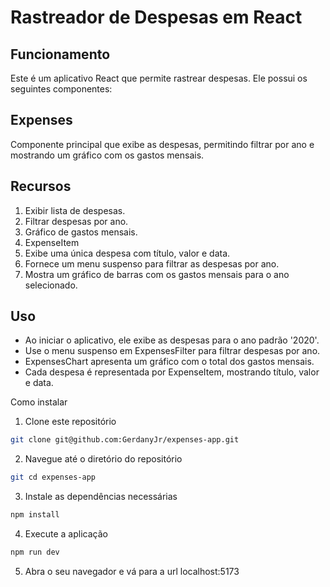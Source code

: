 # Rastreador de Despesas em React

## Funcionamento
Este é um aplicativo React que permite rastrear despesas. Ele possui os seguintes componentes:

## Expenses
Componente principal que exibe as despesas, permitindo filtrar por ano e mostrando um gráfico com os gastos mensais.

## Recursos

1. Exibir lista de despesas.
2. Filtrar despesas por ano.
3. Gráfico de gastos mensais.
4. ExpenseItem
5. Exibe uma única despesa com título, valor e data.
6. Fornece um menu suspenso para filtrar as despesas por ano.
7. Mostra um gráfico de barras com os gastos mensais para o ano selecionado.

## Uso
+ Ao iniciar o aplicativo, ele exibe as despesas para o ano padrão '2020'.
+ Use o menu suspenso em ExpensesFilter para filtrar despesas por ano.
+ ExpensesChart apresenta um gráfico com o total dos gastos mensais.
+ Cada despesa é representada por ExpenseItem, mostrando título, valor e data.

Como instalar

1. Clone este repositório

```bash
git clone git@github.com:GerdanyJr/expenses-app.git
```

2. Navegue até o diretório do repositório

```bash
git cd expenses-app
```

3. Instale as dependências necessárias

```bash
npm install
```

4. Execute a aplicação

```bash
npm run dev
```

5. Abra o seu navegador e vá para a url localhost:5173